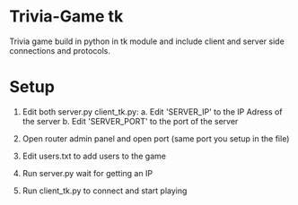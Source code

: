 # Trivia-Game tk
Trivia game build in python in tk module and include client and server side connections and protocols.

# Setup
1. Edit both server.py client_tk.py:
  a. Edit 'SERVER_IP' to the IP Adress of the server
  b. Edit 'SERVER_PORT' to the port of the server
  
2. Open router admin panel and open port (same port you setup in the file)
3. Edit users.txt to add users to the game
4. Run server.py wait for getting an IP
5. Run client_tk.py to connect and start playing
